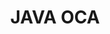 ---
title: JAVA OCA
imageUrl: https://cdn.freebiesupply.com/logos/large/2x/oracle-2-logo-png-transparent.png
---
